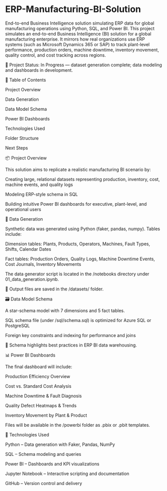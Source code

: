 # ERP-Manufacturing-BI-Solution
End-to-end Business Intelligence solution simulating ERP data for global manufacturing operations using Python, SQL, and Power BI.
This project simulates an end-to-end Business Intelligence (BI) solution for a global manufacturing enterprise. It mirrors how real organizations use ERP systems (such as Microsoft Dynamics 365 or SAP) to track plant-level performance, production orders, machine downtime, inventory movement, quality control, and cost tracking across regions.

🚧 Project Status: In Progress — dataset generation complete; data modeling and dashboards in development.

🧭 Table of Contents

Project Overview

Data Generation

Data Model Schema

Power BI Dashboards

Technologies Used

Folder Structure

Next Steps

📦 Project Overview

This solution aims to replicate a realistic manufacturing BI scenario by:

Creating large, relational datasets representing production, inventory, cost, machine events, and quality logs

Modeling ERP-style schema in SQL

Building intuitive Power BI dashboards for executive, plant-level, and operational users

🧪 Data Generation

Synthetic data was generated using Python (faker, pandas, numpy). Tables include:

Dimension tables: Plants, Products, Operators, Machines, Fault Types, Shifts, Calendar Dates

Fact tables: Production Orders, Quality Logs, Machine Downtime Events, Cost Journals, Inventory Movements

The data generator script is located in the /notebooks directory under 01_data_generation.ipynb.

💾 Output files are saved in the /datasets/ folder.

🗃️ Data Model Schema

A star-schema model with 7 dimensions and 5 fact tables.

SQL schema file (under /sql/schema.sql) is optimized for Azure SQL or PostgreSQL

Foreign key constraints and indexing for performance and joins

📌 Schema highlights best practices in ERP BI data warehousing.

📊 Power BI Dashboards

The final dashboard will include:

Production Efficiency Overview

Cost vs. Standard Cost Analysis

Machine Downtime & Fault Diagnosis

Quality Defect Heatmaps & Trends

Inventory Movement by Plant & Product

Files will be available in the /powerbi folder as .pbix or .pbit templates.

🧰 Technologies Used

Python – Data generation with Faker, Pandas, NumPy

SQL – Schema modeling and queries

Power BI – Dashboards and KPI visualizations

Jupyter Notebook – Interactive scripting and documentation

GitHub – Version control and delivery
